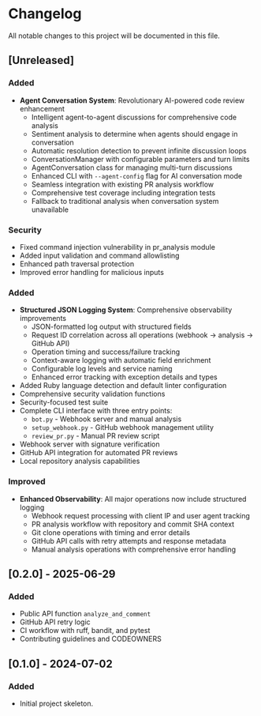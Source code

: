 # Changelog

All notable changes to this project will be documented in this file.

## [Unreleased]
### Added
- **Agent Conversation System**: Revolutionary AI-powered code review enhancement
  - Intelligent agent-to-agent discussions for comprehensive code analysis
  - Sentiment analysis to determine when agents should engage in conversation
  - Automatic resolution detection to prevent infinite discussion loops
  - ConversationManager with configurable parameters and turn limits
  - AgentConversation class for managing multi-turn discussions
  - Enhanced CLI with `--agent-config` flag for AI conversation mode
  - Seamless integration with existing PR analysis workflow
  - Comprehensive test coverage including integration tests
  - Fallback to traditional analysis when conversation system unavailable
### Security
- Fixed command injection vulnerability in pr_analysis module
- Added input validation and command allowlisting
- Enhanced path traversal protection
- Improved error handling for malicious inputs

### Added
- **Structured JSON Logging System**: Comprehensive observability improvements
  - JSON-formatted log output with structured fields
  - Request ID correlation across all operations (webhook → analysis → GitHub API)
  - Operation timing and success/failure tracking
  - Context-aware logging with automatic field enrichment
  - Configurable log levels and service naming
  - Enhanced error tracking with exception details and types
- Added Ruby language detection and default linter configuration
- Comprehensive security validation functions
- Security-focused test suite
- Complete CLI interface with three entry points:
  - `bot.py` - Webhook server and manual analysis
  - `setup_webhook.py` - GitHub webhook management utility
  - `review_pr.py` - Manual PR review script
- Webhook server with signature verification
- GitHub API integration for automated PR reviews
- Local repository analysis capabilities

### Improved
- **Enhanced Observability**: All major operations now include structured logging
  - Webhook request processing with client IP and user agent tracking
  - PR analysis workflow with repository and commit SHA context
  - Git clone operations with timing and error details
  - GitHub API calls with retry attempts and response metadata
  - Manual analysis operations with comprehensive error handling

## [0.2.0] - 2025-06-29
### Added
- Public API function `analyze_and_comment`
- GitHub API retry logic
- CI workflow with ruff, bandit, and pytest
- Contributing guidelines and CODEOWNERS

## [0.1.0] - 2024-07-02
### Added
- Initial project skeleton.
